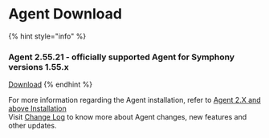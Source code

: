# Agent Download

{% hint style="info" %}
### Agent 2.55.21 - officially supported Agent for Symphony versions 1.55.x

[Download](https://storage.googleapis.com/sym-platform/developers/rest-api/agent-2.55.21.zip)
{% endhint %}

For more information regarding the Agent installation, refer to [Agent 2.X and above Installation](agent-2.x-and-above-installation.md)  
Visit [Change Log](../1.55-release.md) to know more about Agent changes, new features and other updates.

